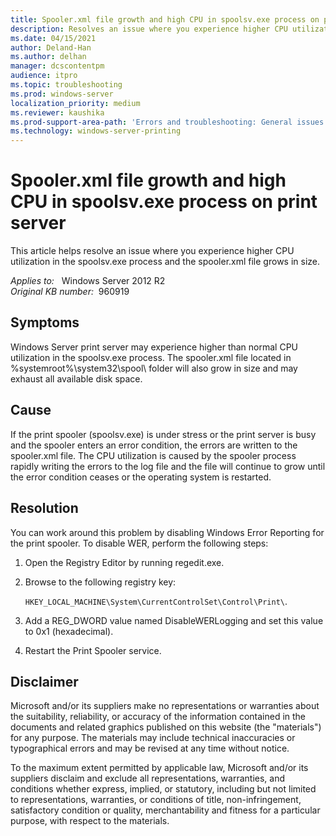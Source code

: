 ```yaml
---
title: Spooler.xml file growth and high CPU in spoolsv.exe process on print server
description: Resolves an issue where you experience higher CPU utilization in the spoolsv.exe process and the spooler.xml file grows in size.
ms.date: 04/15/2021
author: Deland-Han
ms.author: delhan
manager: dcscontentpm
audience: itpro
ms.topic: troubleshooting
ms.prod: windows-server
localization_priority: medium
ms.reviewer: kaushika
ms.prod-support-area-path: 'Errors and troubleshooting: General issues'
ms.technology: windows-server-printing
---
```

# Spooler.xml file growth and high CPU in spoolsv.exe process on print server

This article helps resolve an issue where you experience higher CPU utilization in the spoolsv.exe process and the spooler.xml file grows in size.

_Applies to:_ &nbsp; Windows Server 2012 R2  
_Original KB number:_ &nbsp;960919

## Symptoms

Windows Server print server may experience higher than normal CPU utilization in the spoolsv.exe process. The spooler.xml file located in %systemroot%\\system32\\spool\\ folder will also grow in size and may exhaust all available disk space.

## Cause

If the print spooler (spoolsv.exe) is under stress or the print server is busy and the spooler enters an error condition, the errors are written to the spooler.xml file. The CPU utilization is caused by the spooler process rapidly writing the errors to the log file and the file will continue to grow until the error condition ceases or the operating system is restarted.

## Resolution

You can work around this problem by disabling Windows Error Reporting for the print spooler. To disable WER, perform the following steps:

1. Open the Registry Editor by running regedit.exe.

2. Browse to the following registry key:

    `HKEY_LOCAL_MACHINE\System\CurrentControlSet\Control\Print\`.

3. Add a REG_DWORD value named DisableWERLogging and set this value to 0x1 (hexadecimal).

4. Restart the Print Spooler service.

## Disclaimer

Microsoft and/or its suppliers make no representations or warranties about the suitability, reliability, or accuracy of the information contained in the documents and related graphics published on this website (the "materials") for any purpose. The materials may include technical inaccuracies or typographical errors and may be revised at any time without notice.

To the maximum extent permitted by applicable law, Microsoft and/or its suppliers disclaim and exclude all representations, warranties, and conditions whether express, implied, or statutory, including but not limited to representations, warranties, or conditions of title, non-infringement, satisfactory condition or quality, merchantability and fitness for a particular purpose, with respect to the materials.
